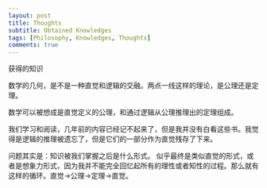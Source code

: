 ```yaml
---
layout: post
title: Thoughts
subtitle: Obtained Knowledges
tags: [Philosophy, Knowledges, Thoughts]
comments: true
---
```



获得的知识

数学的几何，是不是一种直觉和逻辑的交融。两点一线这样的理论，是公理还是定理。

数学可以被想成是直觉定义的公理，和通过逻辑从公理推理出的定理组成。

我们学习和阅读，几年前的内容已经记不起来了，但是我并没有白看这些书。我觉得是逻辑的推理被遗忘了，但是它们的一部分作为直觉残存了下来。

问题其实是：知识被我们掌握之后是什么形式。
似乎最终是类似直觉的形式，或者是想象力形式，因为我并不能完全回忆起所有的理性或者知性的过程。那么就有这样的循环。直觉->公理->定理->直觉。
